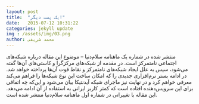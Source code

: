 ```yaml
---
layout: post
title:  "یک پست دیگر!"
date:   2015-07-12 10:31:22
categories: jekyll update
img : /assets/img/03.png
author: محمد شریفی
---
```

منتشر شده در شماره یک ماهنامه سلام‌دنیا – موضوع این مقاله درباره شبکه‌های اجتماعی نامتمرکز است. در مقدمه از شبکه‌های مرکزگرا و کاستی‌های آن‌ها گفته می‌شود، سپس به علل ایجاد شبکه‌های نامتمرکز و نقاط قوت آن‌ها پرداخته خواهد شد. در ادامه بستر نرم‌افزاری جدیدی را که امکان ساخت این نوع شبکه‌ها را فراهم می‌کند معرفی خواهم کرد و در نهایت نیز ماجرای شبکه آیدنتیکا بیان می‌شود و این‌که چه اتفاقی برای این سرویس‌دهنده افتاده است که کمتر کاربر ایرانی به استفاده از آن ادامه می‌دهد. این مقاله با تغییراتی در شماره اول ماهنامه سلام‌دنیا منتشر شده است.
